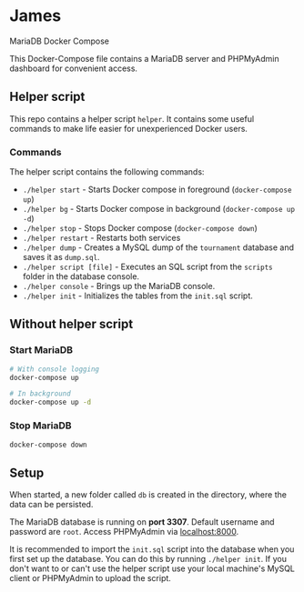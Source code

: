 # James
MariaDB Docker Compose

This Docker-Compose file contains a MariaDB server and PHPMyAdmin dashboard for convenient access.

## Helper script
This repo contains a helper script `helper`. It contains some useful commands to make life easier for
unexperienced Docker users.

### Commands
The helper script contains the following commands:

- `./helper start` - Starts Docker compose in foreground (`docker-compose up`)
- `./helper bg` - Starts Docker compose in background (`docker-compose up -d`)
- `./helper stop` - Stops Docker compose (`docker-compose down`)
- `./helper restart` - Restarts both services
- `./helper dump` - Creates a MySQL dump of the `tournament` database and saves it as `dump.sql`.
- `./helper script [file]` - Executes an SQL script from the `scripts` folder in the database console.
- `./helper console` - Brings up the MariaDB console.
- `./helper init` - Initializes the tables from the `init.sql` script.

## Without helper script
### Start MariaDB
```bash
# With console logging
docker-compose up

# In background
docker-compose up -d
```

### Stop MariaDB
```bash
docker-compose down
```

## Setup
When started, a new folder called `db` is created in the directory, where the data can be persisted.

The MariaDB database is running on **port 3307**. Default username and password are `root`. Access PHPMyAdmin via [localhost:8000](http://localhost:8000).

It is recommended to import the `init.sql` script into the database when you first set up the database. You can do
this by running `./helper init`. If you don't want to or can't use the helper script use your local machine's
MySQL client or PHPMyAdmin to upload the script.
